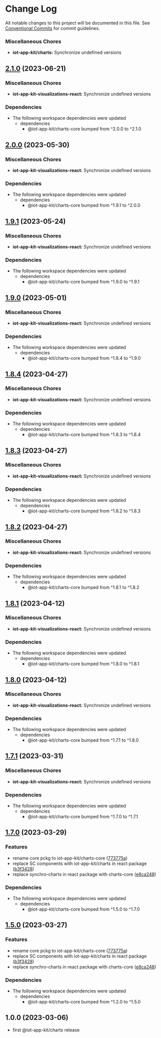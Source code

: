 # Change Log

All notable changes to this project will be documented in this file.
See [Conventional Commits](https://conventionalcommits.org) for commit guidelines.



### Miscellaneous Chores

* **iot-app-kit/charts:** Synchronize undefined versions
## [2.1.0](https://github.com/awslabs/synchro-charts/compare/iot-app-kit-visualizations-react-v2.0.0...iot-app-kit-visualizations-react-v2.1.0) (2023-06-21)


### Miscellaneous Chores

* **iot-app-kit-visualizations-react:** Synchronize undefined versions


### Dependencies

* The following workspace dependencies were updated
  * dependencies
    * @iot-app-kit/charts-core bumped from ^2.0.0 to ^2.1.0

## [2.0.0](https://github.com/awslabs/synchro-charts/compare/iot-app-kit-visualizations-react-v1.9.1...iot-app-kit-visualizations-react-v2.0.0) (2023-05-30)


### Miscellaneous Chores

* **iot-app-kit-visualizations-react:** Synchronize undefined versions


### Dependencies

* The following workspace dependencies were updated
  * dependencies
    * @iot-app-kit/charts-core bumped from ^1.9.1 to ^2.0.0

## [1.9.1](https://github.com/awslabs/synchro-charts/compare/iot-app-kit-visualizations-react-v1.9.0...iot-app-kit-visualizations-react-v1.9.1) (2023-05-24)


### Miscellaneous Chores

* **iot-app-kit-visualizations-react:** Synchronize undefined versions


### Dependencies

* The following workspace dependencies were updated
  * dependencies
    * @iot-app-kit/charts-core bumped from ^1.9.0 to ^1.9.1

## [1.9.0](https://github.com/awslabs/synchro-charts/compare/iot-app-kit-visualizations-react-v1.8.4...iot-app-kit-visualizations-react-v1.9.0) (2023-05-01)


### Miscellaneous Chores

* **iot-app-kit-visualizations-react:** Synchronize undefined versions


### Dependencies

* The following workspace dependencies were updated
  * dependencies
    * @iot-app-kit/charts-core bumped from ^1.8.4 to ^1.9.0

## [1.8.4](https://github.com/awslabs/synchro-charts/compare/iot-app-kit-visualizations-react-v1.8.3...iot-app-kit-visualizations-react-v1.8.4) (2023-04-27)


### Miscellaneous Chores

* **iot-app-kit-visualizations-react:** Synchronize undefined versions


### Dependencies

* The following workspace dependencies were updated
  * dependencies
    * @iot-app-kit/charts-core bumped from ^1.8.3 to ^1.8.4

## [1.8.3](https://github.com/awslabs/synchro-charts/compare/iot-app-kit-visualizations-react-v1.8.2...iot-app-kit-visualizations-react-v1.8.3) (2023-04-27)


### Miscellaneous Chores

* **iot-app-kit-visualizations-react:** Synchronize undefined versions


### Dependencies

* The following workspace dependencies were updated
  * dependencies
    * @iot-app-kit/charts-core bumped from ^1.8.2 to ^1.8.3

## [1.8.2](https://github.com/awslabs/synchro-charts/compare/iot-app-kit-visualizations-react-v1.8.1...iot-app-kit-visualizations-react-v1.8.2) (2023-04-27)


### Miscellaneous Chores

* **iot-app-kit-visualizations-react:** Synchronize undefined versions


### Dependencies

* The following workspace dependencies were updated
  * dependencies
    * @iot-app-kit/charts-core bumped from ^1.8.1 to ^1.8.2

## [1.8.1](https://github.com/awslabs/synchro-charts/compare/iot-app-kit-visualizations-react-v1.8.0...iot-app-kit-visualizations-react-v1.8.1) (2023-04-12)


### Miscellaneous Chores

* **iot-app-kit-visualizations-react:** Synchronize undefined versions


### Dependencies

* The following workspace dependencies were updated
  * dependencies
    * @iot-app-kit/charts-core bumped from ^1.8.0 to ^1.8.1

## [1.8.0](https://github.com/awslabs/synchro-charts/compare/iot-app-kit-visualizations-react-v1.7.1...iot-app-kit-visualizations-react-v1.8.0) (2023-04-12)


### Miscellaneous Chores

* **iot-app-kit-visualizations-react:** Synchronize undefined versions


### Dependencies

* The following workspace dependencies were updated
  * dependencies
    * @iot-app-kit/charts-core bumped from ^1.7.1 to ^1.8.0

## [1.7.1](https://github.com/awslabs/synchro-charts/compare/iot-app-kit-visualizations-react-v1.7.0...iot-app-kit-visualizations-react-v1.7.1) (2023-03-31)


### Miscellaneous Chores

* **iot-app-kit-visualizations-react:** Synchronize undefined versions


### Dependencies

* The following workspace dependencies were updated
  * dependencies
    * @iot-app-kit/charts-core bumped from ^1.7.0 to ^1.7.1

## [1.7.0](https://github.com/awslabs/synchro-charts/compare/iot-app-kit-visualizations-react-v1.6.0...iot-app-kit-visualizations-react-v1.7.0) (2023-03-29)


### Features

* rename core pckg to iot-app-kit/charts-core ([773775a](https://github.com/awslabs/synchro-charts/commit/773775a21a6ce5977b73ae2c32d4671c5055b126))
* replace SC components with iot-app-kit/charts in react package ([b3f3428](https://github.com/awslabs/synchro-charts/commit/b3f342869761a7036491273e6151b63d558eaf92))
* replace synchro-charts in react package with charts-core ([e8ca248](https://github.com/awslabs/synchro-charts/commit/e8ca2488440ca2b68285ce5a085d5758fa4d809a))


### Dependencies

* The following workspace dependencies were updated
  * dependencies
    * @iot-app-kit/charts-core bumped from ^1.5.0 to ^1.7.0

## [1.5.0](https://github.com/awslabs/synchro-charts/compare/iot-app-kit-visualizations-react-v1.2.0...iot-app-kit-visualizations-react-v1.5.0) (2023-03-27)


### Features

* rename core pckg to iot-app-kit/charts-core ([773775a](https://github.com/awslabs/synchro-charts/commit/773775a21a6ce5977b73ae2c32d4671c5055b126))
* replace SC components with iot-app-kit/charts in react package ([b3f3428](https://github.com/awslabs/synchro-charts/commit/b3f342869761a7036491273e6151b63d558eaf92))
* replace synchro-charts in react package with charts-core ([e8ca248](https://github.com/awslabs/synchro-charts/commit/e8ca2488440ca2b68285ce5a085d5758fa4d809a))


### Dependencies

* The following workspace dependencies were updated
  * dependencies
    * @iot-app-kit/charts-core bumped from ^1.2.0 to ^1.5.0

## 1.0.0 (2023-03-06)
* first @iot-app-kit/charts release
